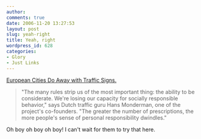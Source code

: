 ```yaml
---
author:
comments: true
date: 2006-11-20 13:27:53
layout: post
slug: yeah-right
title: Yeah, right
wordpress_id: 628
categories:
- Glory
- Just Links
---
```


[European Cities Do Away with Traffic Signs.](http://www.spiegel.de/international/spiegel/0,1518,448747,00.html) 

> "The many rules strip us of the most important thing: the ability to be considerate. We're losing our capacity for socially responsible behavior," says Dutch traffic guru Hans Monderman, one of the project's co-founders. "The greater the number of prescriptions, the more people's sense of personal responsibility dwindles."

Oh boy oh boy oh boy! I can't wait for them to try that here.
